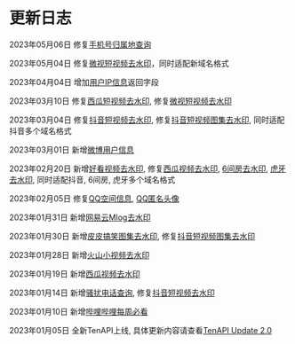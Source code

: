 # 更新日志

2023年05月06日 修复[手机号归属地查询](https://docs.tenapi.cn/utility/phone.html)

2023年05月04日 修复[微视短视频去水印](https://docs.tenapi.cn/watermark/video.html)，同时适配新域名格式

2023年04月04日 增加[用户IP信息](https://docs.tenapi.cn/utility/getip.html)返回字段

2023年03月10日 修复[西瓜短视频去水印](https://docs.tenapi.cn/watermark/video.html), 修复[微视短视频去水印](https://docs.tenapi.cn/watermark/video.html)

2023年03月04日 修复[抖音短视频去水印](https://docs.tenapi.cn/watermark/video.html), 修复[抖音短视频图集去水印](https://docs.tenapi.cn/watermark/images.html), 同时适配抖音多个域名格式

2023年03月01日 新增[微博用户信息](https://docs.tenapi.cn/weibo/userinfo.html)

2023年02月20日 新增[好看视频去水印](https://docs.tenapi.cn/watermark/video.html), 修复[西瓜视频去水印](https://docs.tenapi.cn/watermark/video.html), [6间房去水印](https://docs.tenapi.cn/watermark/video.html), [虎牙去水印](https://docs.tenapi.cn/watermark/video.html), 同时适配抖音, 6间房, 虎牙多个域名格式

2023年02月05日 修复[QQ空间信息](https://docs.tenapi.cn/tencent/qzone.html), [QQ匿名头像](https://docs.tenapi.cn/tencent/anon-avatar.html)

2023年01月31日 新增[网易云Mlog去水印](https://docs.tenapi.cn/watermark/video.html)

2023年01月30日 新增[皮皮搞笑图集去水印](https://docs.tenapi.cn/watermark/images.html), 修复[抖音短视频图集去水印](https://docs.tenapi.cn/watermark/images.html)

2023年01月28日 新增[火山小视频去水印](https://docs.tenapi.cn/watermark/video.html)

2023年01月19日 新增[西瓜视频去水印](https://docs.tenapi.cn/watermark/video.html)

2023年01月14日 新增[骚扰电话查询](https://docs.tenapi.cn/utility/nuisance.html), 修复[抖音短视频去水印](https://docs.tenapi.cn/watermark/video.html)

2023年01月10日 新增[哔哩哔哩每周必看](https://docs.tenapi.cn/bilibili/weekly.html)

2023年01月05日 全新TenAPI上线, 具体更新内容请查看[TenAPI Update 2.0](https://5ime.cn/tenapi-update.html)
